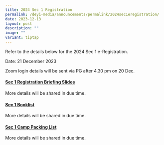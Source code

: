 ```yaml
---
title: 2024 Sec 1 Registration
permalink: /deyi-media/announcements/permalink/2024sec1eregistration/
date: 2023-12-13
layout: post
description: ""
image: ""
variant: tiptap
---
```

<p>Refer to the details below for the 2024 Sec 1 e-Registration.</p><p>Date: 21 December 2023</p><p>Zoom login details will be sent via PG after 4.30 pm on 20 Dec.</p><p></p><p></p><p></p><h4><strong><u>Sec 1 Registration Briefing Slides</u></strong></h4><p>More details will be shared in due time.</p><p></p><h4><strong><u>Sec 1 Booklist</u></strong></h4><p>More details will be shared in due time.</p><p></p><h4><strong><u>Sec 1 Camp Packing List</u></strong></h4><p>More details will be shared in due time.</p>